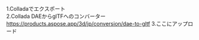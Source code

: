1.Colladaでエクスポート  
2.Collada DAEからglTFへのコンバーター  
https://products.aspose.app/3d/jp/conversion/dae-to-gltf
3.ここにアップロード  
